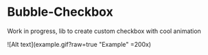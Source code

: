 # Bubble-Checkbox
Work in progress, lib to create custom checkbox with cool animation

![Alt text](example.gif?raw=true "Example" =200x)